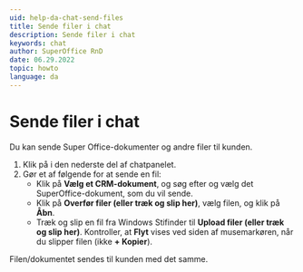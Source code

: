 ```yaml
---
uid: help-da-chat-send-files
title: Sende filer i chat
description: Sende filer i chat
keywords: chat
author: SuperOffice RnD
date: 06.29.2022
topic: howto
language: da
---
```


# Sende filer i chat

Du kan sende Super Office-dokumenter og andre filer til kunden.

1. Klik på <i class="ph ph-paperclip" aria-label="Attachments"></i> i den nederste del af chatpanelet.
2. Gør et af følgende for at sende en fil:
    * Klik på **Vælg et CRM-dokument**, og søg efter og vælg det SuperOffice-dokument, som du vil sende.
    * Klik på **Overfør filer (eller træk og slip her)**, vælg filen, og klik på **Åbn**.
    * Træk og slip en fil fra Windows Stifinder til **Upload filer (eller træk og slip her)**. Kontroller, at **Flyt** vises ved siden af musemarkøren, når du slipper filen (ikke **+ Kopier**).

Filen/dokumentet sendes til kunden med det samme.
